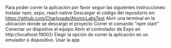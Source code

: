 Para poder correr la aplicación por favor seguir las siguientes instrucciones:
Instalar npm, expo, react-native
Descargar el código del repositorio en: https://github.com/Charlyssde/AtomicLabsTest
Abrir una terminal en la ubicación donde se descargó el proyecto
Correr el comando "npm start"
Conectar un dispoitivo al equipo
Abrir el controlador de Expo en http://localhost:19002/
Elegir la opción de correr la aplicación en un emulador o dispositivo.
Usar la app